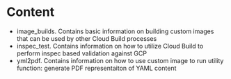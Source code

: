 # Content
- image_builds. Contains basic information on building custom images that can be used by other Cloud Build processes
- inspec_test. Contains information on how to utilize Cloud Build to perform inspec based validation against GCP
- yml2pdf. Contains information on how to use custom image to run utility function: generate PDF representaiton of YAML content